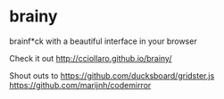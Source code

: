 brainy
======

brainf*ck with a beautiful interface in your browser

Check it out http://cciollaro.github.io/brainy/

Shout outs to 
https://github.com/ducksboard/gridster.js
https://github.com/marijnh/codemirror
